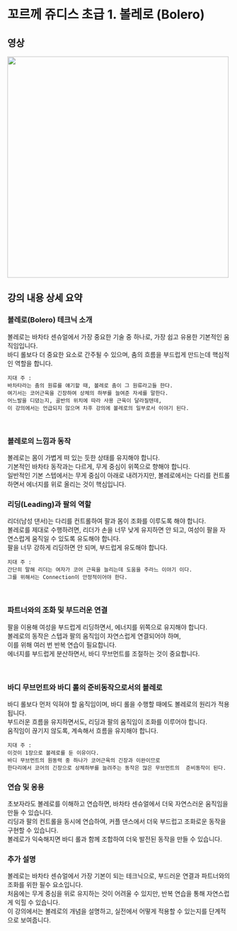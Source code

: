 <h1> 꼬르께 쥬디스 초급 1. 볼레로 (Bolero) </h1>

<h2>영상</h2>

[<img src="https://drive.google.com/thumbnail?id=1hLzsSHbY9yTTpDQsBZ8biMUn6mfGcL4v" width=500> ](https://drive.google.com/file/d/1hLzsSHbY9yTTpDQsBZ8biMUn6mfGcL4v/preview)

<h2>강의 내용 상세 요약</h2>


<h3> 볼레로(Bolero) 테크닉 소개 </h3>

볼레로는 바차타 센슈얼에서 가장 중요한 기술 중 하나로, 가장 쉽고 유용한 기본적인 움직임입니다.  
바디 롤보다 더 중요한 요소로 간주될 수 있으며, 춤의 흐름을 부드럽게 만드는데 핵심적인 역할을 합니다.  

```
지대 주 :  
바차타라는 춤의 원류를 얘기할 때, 볼레로 춤이 그 원류라고들 한다.
여기서는 코어근육을 긴장하여 상체의 하부를 늘여준 자세를 말한다.  
어느발을 디뎠는지, 골반의 위치에 따라 사용 근육이 달라질텐데,  
이 강의에서는 언급되지 않으며 차후 강의에 볼레로의 일부로서 이야기 된다.
```
<br>

<h3>볼레로의 느낌과 동작</h3>

볼레로는 몸이 가볍게 떠 있는 듯한 상태를 유지해야 합니다.<br>
기본적인 바차타 동작과는 다르게, 무게 중심이 위쪽으로 향해야 합니다.<br>
일반적인 기본 스텝에서는 무게 중심이 아래로 내려가지만, 
볼레로에서는 다리를 컨트롤하면서 에너지를 위로 올리는 것이 핵심입니다.

<h3>리딩(Leading)과 팔의 역할</h3>

리더(남성 댄서)는 다리를 컨트롤하여 팔과 몸이 조화를 이루도록 해야 합니다.<br>
볼레로를 제대로 수행하려면, 
리더가 손을 너무 낮게 유지하면 안 되고, 여성이 팔을 자연스럽게 움직일 수 있도록 유도해야 합니다.<br>
팔을 너무 강하게 리딩하면 안 되며, 부드럽게 유도해야 합니다.<br>

```
지대 주 :  
간단히 말해 리더는 여자가 코어 근육을 늘리는데 도움을 주라느 이야기 이다.  
그를 위해서는 Connection이 안정적이어야 한다.
```
<br>

<h3>파트너와의 조화 및 부드러운 연결</h3>

팔을 이용해 여성을 부드럽게 리딩하면서, 에너지를 위쪽으로 유지해야 합니다.  
볼레로의 동작은 스텝과 팔의 움직임이 자연스럽게 연결되어야 하며,  
이를 위해 여러 번 반복 연습이 필요합니다.  
에너지를 부드럽게 분산하면서, 바디 무브먼트를 조절하는 것이 중요합니다.

<br>

<h3>바디 무브먼트와 바디 롤의 준비동작으로서의 볼레로</h3>

바디 롤보다 먼저 익혀야 할 움직임이며, 바디 롤을 수행할 때에도 볼레로의 원리가 적용됩니다.  
부드러운 흐름을 유지하면서도, 리딩과 팔의 움직임이 조화를 이루어야 합니다.  
움직임이 끊기지 않도록, 계속해서 흐름을 유지해야 합니다.
```
지대 주 :  
이것이 1장으로 볼레로를 둔 이유이다.  
바디 무브먼트의 원동력 중 하나가 코어근육의 긴장과 이완이므로  
한다리에서 코어의 긴장으로 상체하부를 늘려주는 동작은 많은 무브먼트의  준비동작이 된다.
```

<h3>연습 및 응용</h3>

초보자라도 볼레로를 이해하고 연습하면, 바차타 센슈얼에서 더욱 자연스러운 움직임을 만들 수 있습니다.<br>
리딩과 팔의 컨트롤을 동시에 연습하여, 커플 댄스에서 더욱 부드럽고 조화로운 동작을 구현할 수 있습니다.<br>
볼레로가 익숙해지면 바디 롤과 함께 조합하여 더욱 발전된 동작을 만들 수 있습니다.

<h3>추가 설명</h3>

볼레로는 바차타 센슈얼에서 가장 기본이 되는 테크닉으로, 부드러운 연결과 파트너와의 조화를 위한 필수 요소입니다.<br>
처음에는 무게 중심을 위로 유지하는 것이 어려울 수 있지만, 반복 연습을 통해 자연스럽게 익힐 수 있습니다.<br>
이 강의에서는 볼레로의 개념을 설명하고, 실전에서 어떻게 적용할 수 있는지를 단계적으로 보여줍니다.
